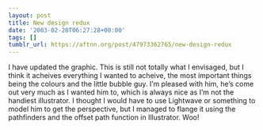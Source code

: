 ```yaml
---
layout: post
title: New design redux
date: '2003-02-20T06:27:28+00:00'
tags: []
tumblr_url: https://aftnn.org/post/47973362765/new-design-redux
---
```

<p>I have updated the graphic. This is still not totally what I envisaged, but I think it acheives everything I wanted to acheive, the most important things being the colours and the little bubble guy. I&rsquo;m pleased with him, he&rsquo;s come out very much as I wanted him to, which is always nice as I&rsquo;m not the handiest illustrator. I thought I would have to use Lightwave or something to model him to get the perspective, but I managed to flange it using the pathfinders and the offset path function in Illustrator. Woo!</p>
